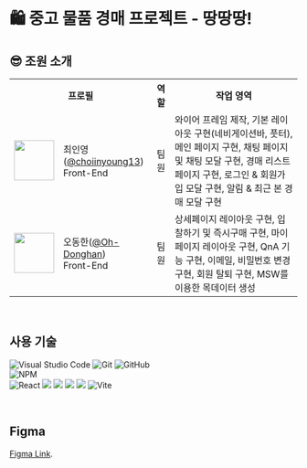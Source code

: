 # 🛍️ 중고 물품 경매 프로젝트 - 땅땅땅!

## 😎 조원 소개

<table>
  <tr>
    <th colspan="2" align="center">프로필</th>
    <th align="center">역할</th>
    <th align="center">작업 영역</th>
  </tr>
    <tr>
    <td align="center"><img src="https://avatars.githubusercontent.com/u/108457670?v=4" width="70"></td>
    <td>최인영(<a href="https://github.com/choiinyoung13" target="_blank">@choiinyoung13</a>)<br>Front-End</td>
    <td align="center">팀원</td>
      <td>와이어 프레임 제작, 기본 레이아웃 구현(네비게이션바, 풋터), 메인 페이지 구현, 채팅 페이지 및 채팅 모달 구현, 경매 리스트 페이지 구현, 로그인 & 회원가입 모달 구현, 알림 & 최근 본 경매 모달 구현</td>
  
  </tr>
  <tr>
    <td align="center"><img src="https://avatars.githubusercontent.com/u/156155896?v=4" width="70"></td>
    <td>오동한(<a href="https://github.com/Oh-Donghan" target="_blank">@Oh-Donghan</a>)<br>Front-End</td>
    <td align="center">팀원</td>
   <td>상세페이지 레이아웃 구현, 입찰하기 및 즉시구매 구현, 마이페이지 레이아웃 구현, QnA 기능 구현, 이메일, 비밀번호 변경 구현, 회원 탈퇴 구현, MSW를 이용한 목데이터 생성</td>
  </tr>
</table>

<br>

## 사용 기술

![Visual Studio Code](https://img.shields.io/badge/Visual%20Studio%20Code-0078d7.svg?style=for-the-badge&logo=visual-studio-code&logoColor=white)
![Git](https://img.shields.io/badge/git-%23F05033.svg?style=for-the-badge&logo=git&logoColor=white)
![GitHub](https://img.shields.io/badge/github-%23121011.svg?style=for-the-badge&logo=github&logoColor=white)<br>
![NPM](https://img.shields.io/badge/NPM-%23CB3837.svg?style=for-the-badge&logo=npm&logoColor=white)<br>
![React](https://img.shields.io/badge/react-%2320232a.svg?style=for-the-badge&logo=react&logoColor=%2361DAFB)
<img src="https://img.shields.io/badge/typescript-239DAD?style=for-the-badge&logo=typescript&logoColor=white">
<img src="https://img.shields.io/badge/recoli-3578E5?style=for-the-badge&logo=recoil&logoColor=white">
<img src="https://img.shields.io/badge/tanskquery-FF4154?style=for-the-badge&logo=reactquery&logoColor=white">
<img src="https://img.shields.io/badge/tailwind-06B6D4?style=for-the-badge&logo=tailwindcss&logoColor=white">
![Vite](https://img.shields.io/badge/vite-%23646CFF.svg?style=for-the-badge&logo=vite&logoColor=white)

<br>

## Figma

[Figma Link](https://www.figma.com/design/npI8dmNSIYbq44YcCzX44A/wireFrame?node-id=0-1&t=5fPLEnqY1ZSot2w7-1).
